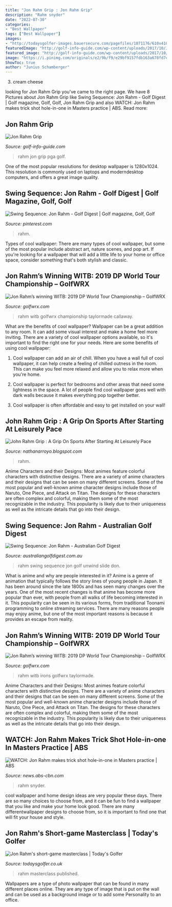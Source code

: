 ```yaml
---
title: "Jon Rahm Grip : Jon Rahm Grip"
description: "Rahm snyder"
date: "2022-07-30"
categories:
- "Best Wallpaper"
tags: ["Best Wallpaper"]
images:
- "http://todaysgolfer-images.bauersecure.com/pagefiles/1071176/610x410/1-short-game-rahm.png"
featuredImage: "http://golf-info-guide.com/wp-content/uploads/2017/10/Jon-Rahm.jpg"
featured_image: "http://golf-info-guide.com/wp-content/uploads/2017/10/Jon-Rahm.jpg"
image: "https://i.pinimg.com/originals/e2/9b/f9/e29bf9157fdb163a678fd7cbd66515d8.jpg"
ShowToc: true
author: "Junius Schamberger"
---
```



3. cream cheese 

	

		
looking for Jon Rahm Grip you've came to the right page. We have 8 Pictures about Jon Rahm Grip like Swing Sequence: Jon Rahm - Golf Digest | Golf magazine, Golf, Golf, Jon Rahm Grip and also WATCH: Jon Rahm makes trick shot hole-in-one in Masters practice | ABS. Read more:
		
    
## Jon Rahm Grip

<img loading=lazy src="http://golf-info-guide.com/wp-content/uploads/2017/10/Jon-Rahm.jpg" onerror="this.onerror=null;this.src='https://tse3.mm.bing.net/th?id=OIP.gTVptXgg8KaovjHCw46dcwAAAA&amp;pid=15.1';" alt="Jon Rahm Grip">

_Source: golf-info-guide.com_

>rahm jon grip pga golf. 

	

One of the most popular resolutions for desktop wallpaper is 1280x1024. This resolution is commonly used on laptops and moderndesktop computers, and offers a great image quality.

    
## Swing Sequence: Jon Rahm - Golf Digest | Golf Magazine, Golf, Golf

<img loading=lazy src="https://i.pinimg.com/originals/e2/9b/f9/e29bf9157fdb163a678fd7cbd66515d8.jpg" onerror="this.onerror=null;this.src='https://tse3.mm.bing.net/th?id=OIP.Way_Y8rQxiz9A83HlIZevQHaEK&amp;pid=15.1';" alt="Swing Sequence: Jon Rahm - Golf Digest | Golf magazine, Golf, Golf">

_Source: pinterest.com_

>rahm. 

	

Types of cool wallpaper:
There are many types of cool wallpaper, but some of the most popular include abstract art, nature scenes, and pop art. If you're looking for a wallpaper that will add a little life to your home or office space, consider something that's both stylish and classic.

    
## Jon Rahm’s Winning WITB: 2019 DP World Tour Championship – GolfWRX

<img loading=lazy src="https://www.golfwrx.com/wp-content/uploads/2019/11/jon-rahm-witb-driver-shaft.jpg" onerror="this.onerror=null;this.src='https://tse4.mm.bing.net/th?id=OIP.7_mLCvjot_VCBGpgfdZgUAHaE8&amp;pid=15.1';" alt="Jon Rahm’s winning WITB: 2019 DP World Tour Championship – GolfWRX">

_Source: golfwrx.com_

>rahm witb golfwrx championship taylormade callaway. 

	

What are the benefits of cool wallpaper?
Wallpaper can be a great addition to any room. It can add some visual interest and make a home feel more inviting. There are a variety of cool wallpaper options available, so it's important to find the right one for your needs. Here are some benefits of using cool wallpaper: 
1. Cool wallpaper can add an air of chill. When you have a wall full of cool wallpaper, it can help create a feeling of chilled outness in the room. This can make you feel more relaxed and allow you to relax more when you're home. 

2. Cool wallpaper is perfect for bedrooms and other areas that need some lightness in the space. A lot of people find cool wallpaper goes well with dark walls because it makes everything pop together better. 

3. Cool wallpaper is often affordable and easy to get installed on your wall!

    
## John Rahm Grip : A Grip On Sports After Starting At Leisurely Pace

<img loading=lazy src="https://lh5.googleusercontent.com/proxy/6SSz80aXg_bVxQesJpsD9CvbvVPLa_ElHQ3GlO94XMMG1_eKGpbJviUlK3IkpK0ZlsqlHvgm_-eJIxO_jt2lcOv-GpmT1ibOruQJfBdXFlTj52T4OXfhARxZit7JSW88Zz50NA=s0-d" onerror="this.onerror=null;this.src='https://tse3.mm.bing.net/th?id=OIP.MhCxDlU09d4Dafyldi6LvgHaLG&amp;pid=15.1';" alt="John Rahm Grip : A Grip On Sports After Starting At Leisurely Pace">

_Source: nathanarroyo.blogspot.com_

>rahm. 

	

Anime Characters and their Designs: Most animes feature colorful characters with distinctive designs.
There are a variety of anime characters and their designs that can be seen on many different screens. Some of the most popular and well-known anime character designs include those of Naruto, One Piece, and Attack on Titan. The designs for these characters are often complex and colorful, making them some of the most recognizable in the industry. This popularity is likely due to their uniqueness as well as the intricate details that go into their design.

    
## Swing Sequence: Jon Rahm - Australian Golf Digest

<img loading=lazy src="https://australiangolfdigest.com.au/wp-content/uploads/2017/05/Rahm_May_02.jpg" onerror="this.onerror=null;this.src='https://tse2.mm.bing.net/th?id=OIP.rs8S0gs8ldpT2QNENcof0QHaFj&amp;pid=15.1';" alt="Swing Sequence: Jon Rahm - Australian Golf Digest">

_Source: australiangolfdigest.com.au_

>rahm swing sequence jon golf unwind slide don. 

	

What is anime and why are people interested in it?
Anime is a genre of animation that typically follows the story lines of young people in Japan. It has been around since the late 1800s and has seen many changes over the years. One of the most recent changes is that anime has become more popular than ever, with people from all walks of life becoming interested in it. This popularity can be seen in its various forms, from traditional Toonami programming to online streaming services. There are many reasons people may enjoy anime, but one of the most important reasons is because it provides an escape from reality.

    
## Jon Rahm’s Winning WITB: 2019 DP World Tour Championship – GolfWRX

<img loading=lazy src="http://wpmediars.golfwrx.com/wp-content/uploads/2019/11/jon-rahm-witb-irons.png" onerror="this.onerror=null;this.src='https://tse3.mm.bing.net/th?id=OIP.8E6aUjyTrxzj1jdZHsHXYgHaEn&amp;pid=15.1';" alt="Jon Rahm’s winning WITB: 2019 DP World Tour Championship – GolfWRX">

_Source: golfwrx.com_

>rahm witb irons golfwrx taylormade. 

	

Anime Characters and their Designs: Most animes feature colorful characters with distinctive designs.
There are a variety of anime characters and their designs that can be seen on many different screens. Some of the most popular and well-known anime character designs include those of Naruto, One Piece, and Attack on Titan. The designs for these characters are often complex and colorful, making them some of the most recognizable in the industry. This popularity is likely due to their uniqueness as well as the intricate details that go into their design.

    
## WATCH: Jon Rahm Makes Trick Shot Hole-in-one In Masters Practice | ABS

<img loading=lazy src="https://sa.kapamilya.com/absnews/abscbnnews/media/2020/reuters/11/11/rahm.jpg" onerror="this.onerror=null;this.src='https://tse2.mm.bing.net/th?id=OIP.DSOriJ7mzXm8oY2tFd-hNgHaE7&amp;pid=15.1';" alt="WATCH: Jon Rahm makes trick shot hole-in-one in Masters practice | ABS">

_Source: news.abs-cbn.com_

>rahm snyder. 

	

cool wallpaper and home design ideas are very popular these days. There are so many choices to choose from, and it can be fun to find a wallpaper that you like and make your home look good. There are many differentwallpaper designs to choose from, so it is important to find one that will fit your house and style.

    
## Jon Rahm&#039;s Short-game Masterclass | Today&#039;s Golfer

<img loading=lazy src="http://todaysgolfer-images.bauersecure.com/pagefiles/1071176/610x410/1-short-game-rahm.png" onerror="this.onerror=null;this.src='https://tse3.mm.bing.net/th?id=OIP.D3-ktCQiphgRWJlm0g5MYQHaE-&amp;pid=15.1';" alt="Jon Rahm&#039;s short-game masterclass | Today&#039;s Golfer">

_Source: todaysgolfer.co.uk_

>rahm masterclass published. 

	



Wallpapers are a type of photo wallpaper that can be found in many different places online. They are any type of image that is put on the wall and can be used as a background image or to add some Personality to an office.

